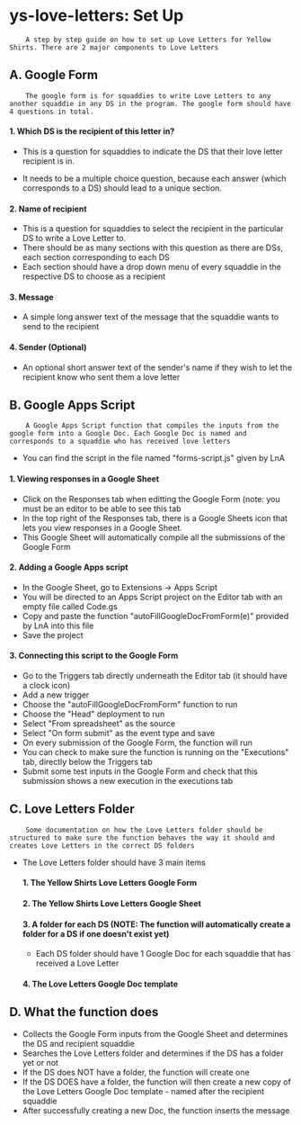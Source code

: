 # ys-love-letters: Set Up
        A step by step guide on how to set up Love Letters for Yellow Shirts. There are 2 major components to Love Letters
## A. Google Form

        The google form is for squaddies to write Love Letters to any another squaddie in any DS in the program. The google form should have 4 questions in total. 

#### 1. Which DS is the recipient of this letter in?

* This is a question for squaddies to indicate the DS that their love letter 
recipient is in. 

* It needs to be a multiple choice question, because each 
answer (which corresponds to a DS) should lead to a unique section.

#### 2. Name of recipient 

* This is a question for squaddies to select the recipient in the particular DS
to write a Love Letter to. 
* There should be as many sections with this question as there are DSs, each 
section corresponding to each DS
* Each section should have a drop down menu of every squaddie in the respective 
DS to choose as a recipient

#### 3. Message

* A simple long answer text of the message that the squaddie wants to send to
the recipient 

#### 4. Sender (Optional)

* An optional short answer text of the sender's name if they wish to let the 
recipient know who sent them a love letter

## B. Google Apps Script 

        A Google Apps Script function that compiles the inputs from the google form into a Google Doc. Each Google Doc is named and corresponds to a squaddie who has received love letters

* You can find the script in the file named "forms-script.js" given by LnA

#### 1. Viewing responses in a Google Sheet
* Click on the Responses tab when editting the Google Form (note: you must be an editor to be able to see this tab
* In the top right of the Responses tab, there is a Google Sheets icon that lets you view responses in a Google Sheet. 
* This Google Sheet will automatically compile all the submissions of the Google Form
#### 2. Adding a Google Apps script
* In the Google Sheet, go to Extensions -> Apps Script
* You will be directed to an Apps Script project on the Editor tab with an empty file called Code.gs
* Copy and paste the function "autoFillGoogleDocFromForm(e)" provided by LnA into this file
* Save the project

#### 3. Connecting this script to the Google Form
* Go to the Triggers tab directly underneath the Editor tab (it should have a clock icon)
* Add a new trigger 
* Choose the "autoFillGoogleDocFromForm" function to run
* Choose the "Head" deployment to run
* Select "From spreadsheet" as the source
* Select "On form submit" as the event type and save
* On every submission of the Google Form, the function will run
* You can check to make sure the function is running on the "Executions" tab, directly below the Triggers tab
* Submit some test inputs in the Google Form and check that this submission shows a new execution in the executions tab

## C. Love Letters Folder

        Some documentation on how the Love Letters folder should be structured to make sure the function behaves the way it should and creates Love Letters in the correct DS folders
        
* The Love Letters folder should have 3 main items 
    #### 1. The Yellow Shirts Love Letters Google Form
    #### 2. The Yellow Shirts Love Letters Google Sheet 
    #### 3. A folder for each DS (NOTE: The function will automatically create a folder for a DS if one doesn't exist yet)
    * Each DS folder should have 1 Google Doc for each squaddie that has received a Love Letter
    #### 4. The Love Letters Google Doc template

## D. What the function does
* Collects the Google Form inputs from the Google Sheet and determines the DS and recipient squaddie
* Searches the Love Letters folder and determines if the DS has a folder yet or not 
* If the DS does NOT have a folder, the function will create one
* If the DS DOES have a folder, the function will then create a new copy of the Love Letters Google Doc template - named after the recipient squaddie
* After successfully creating a new Doc, the function inserts the message
